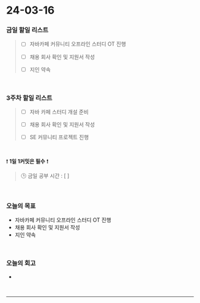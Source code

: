 # 24-03-16
### 금일 할일 리스트
> - [ ]  자바카페 커뮤니티 오프라인 스터디 OT 진행
>
> - [ ]  채용 회사 확인 및 지원서 작성
>
> - [ ]  지인 약속

<br/>

### 3주차 할일 리스트  
> - [ ]  자바 카페 스터디 개설 준비
>
> - [ ]  채용 회사 확인 및 지원서 작성
>
> - [ ]  SE 커뮤니티 프로젝트 진행

<br/>

❗ **1일 1커밋은 필수** ❗
> 🕒 금일 공부 시간 : [  ]

<br/>

### 오늘의 목표
- 자바카페 커뮤니티 오프라인 스터디 OT 진행
- 채용 회사 확인 및 지원서 작성
- 지인 약속

<br>

### 오늘의 회고
- 


<br/>

------------  
